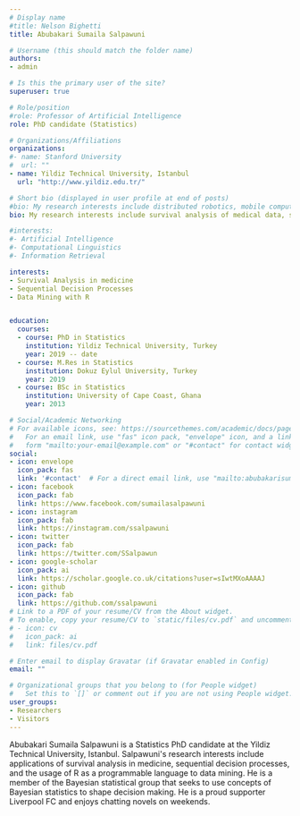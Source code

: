 ```yaml
---
# Display name
#title: Nelson Bighetti
title: Abubakari Sumaila Salpawuni 

# Username (this should match the folder name)
authors:
- admin

# Is this the primary user of the site?
superuser: true

# Role/position 
#role: Professor of Artificial Intelligence 
role: PhD candidate (Statistics)

# Organizations/Affiliations
organizations:
#- name: Stanford University
#  url: ""
- name: Yildiz Technical University, Istanbul
  url: "http://www.yildiz.edu.tr/"

# Short bio (displayed in user profile at end of posts)
#bio: My research interests include distributed robotics, mobile computing and programmable matter.
bio: My research interests include survival analysis of medical data, sequential decision processes, dynamics of visualizations in R.

#interests:
#- Artificial Intelligence
#- Computational Linguistics
#- Information Retrieval

interests:
- Survival Analysis in medicine
- Sequential Decision Processes
- Data Mining with R


education:
  courses:
  - course: PhD in Statistics
    institution: Yildiz Technical University, Turkey
    year: 2019 -- date
  - course: M.Res in Statistics
    institution: Dokuz Eylul University, Turkey
    year: 2019
  - course: BSc in Statistics
    institution: University of Cape Coast, Ghana
    year: 2013

# Social/Academic Networking
# For available icons, see: https://sourcethemes.com/academic/docs/page-builder/#icons
#   For an email link, use "fas" icon pack, "envelope" icon, and a link in the
#   form "mailto:your-email@example.com" or "#contact" for contact widget.
social:
- icon: envelope
  icon_pack: fas
  link: '#contact'  # For a direct email link, use "mailto:abubakarisumaila3@gmail.com".
- icon: facebook
  icon_pack: fab
  link: https://www.facebook.com/sumailasalpawuni
- icon: instagram
  icon_pack: fab
  link: https://instagram.com/ssalpawuni
- icon: twitter
  icon_pack: fab
  link: https://twitter.com/SSalpawun
- icon: google-scholar
  icon_pack: ai
  link: https://scholar.google.co.uk/citations?user=sIwtMXoAAAAJ
- icon: github
  icon_pack: fab
  link: https://github.com/ssalpawuni
# Link to a PDF of your resume/CV from the About widget.
# To enable, copy your resume/CV to `static/files/cv.pdf` and uncomment the lines below.
# - icon: cv
#   icon_pack: ai
#   link: files/cv.pdf

# Enter email to display Gravatar (if Gravatar enabled in Config)
email: ""

# Organizational groups that you belong to (for People widget)
#   Set this to `[]` or comment out if you are not using People widget.
user_groups:
- Researchers
- Visitors
---
```


Abubakari Sumaila Salpawuni is a Statistics PhD candidate at the Yildiz Technical University, Istanbul. Salpawuni's research interests include applications of survival analysis  in medicine, sequential decision processes, and the usage of R as a programmable language to data mining.  He is a member of the Bayesian statistical group that seeks to use concepts of Bayesian statistics to shape decision making. He is a proud supporter Liverpool FC and enjoys chatting novels on weekends.
